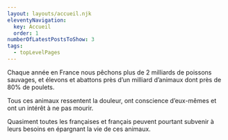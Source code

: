 ```yaml
---
layout: layouts/accueil.njk
eleventyNavigation:
  key: Accueil
  order: 1
numberOfLatestPostsToShow: 3
tags:
  - topLevelPages
---
```


Chaque année en France nous pêchons plus de 2 milliards de poissons sauvages, et élevons et abattons près d’un milliard d’animaux dont près de 80% de poulets.

Tous ces animaux ressentent la douleur, ont conscience d’eux-mêmes et ont un intérêt à ne pas mourir.

Quasiment toutes les françaises et français peuvent pourtant subvenir à leurs besoins en épargnant la vie de ces animaux.

